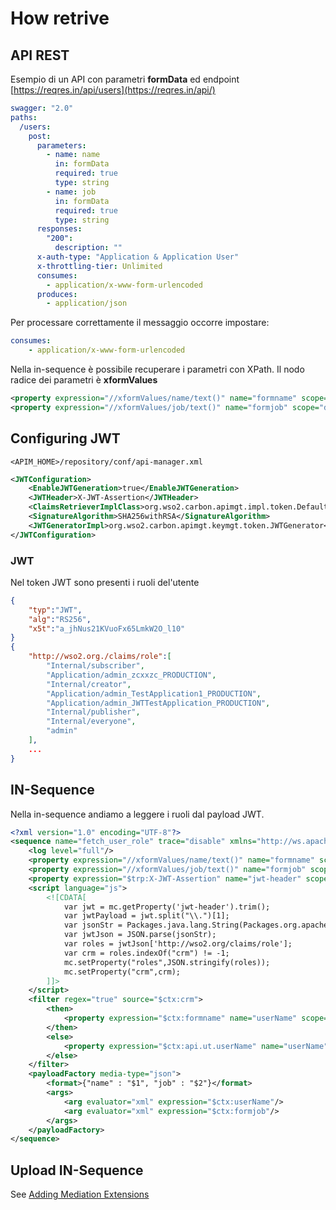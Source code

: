 # How retrive 
## API REST
Esempio di un API con parametri **formData** ed endpoint [https://reqres.in/api/users](https://reqres.in/api/)
```yml
swagger: "2.0"
paths:
  /users:
    post:
      parameters:
        - name: name
          in: formData
          required: true
          type: string
        - name: job
          in: formData
          required: true
          type: string
      responses:
        "200":
          description: ""
      x-auth-type: "Application & Application User"
      x-throttling-tier: Unlimited
      consumes:
        - application/x-www-form-urlencoded
      produces:
        - application/json
```
 Per processare correttamente il messaggio occorre impostare:
```yml
consumes:
	- application/x-www-form-urlencoded
```
Nella in-sequence è possibile recuperare i parametri con XPath. Il nodo radice dei parametri è **xformValues**
```xml
<property expression="//xformValues/name/text()" name="formname" scope="default" type="STRING"/>
<property expression="//xformValues/job/text()" name="formjob" scope="default" type="STRING"/>
```

## Configuring JWT
`<APIM_HOME>/repository/conf/api-manager.xml` 
```xml
<JWTConfiguration>
	<EnableJWTGeneration>true</EnableJWTGeneration>
	<JWTHeader>X-JWT-Assertion</JWTHeader>	
	<ClaimsRetrieverImplClass>org.wso2.carbon.apimgt.impl.token.DefaultClaimsRetriever</ClaimsRetrieverImplClass>       
	<SignatureAlgorithm>SHA256withRSA</SignatureAlgorithm>
	<JWTGeneratorImpl>org.wso2.carbon.apimgt.keymgt.token.JWTGenerator</JWTGeneratorImpl>
</JWTConfiguration>
``` 

### JWT
Nel token JWT sono presenti i ruoli del'utente
```json
{
	"typ":"JWT",
	"alg":"RS256",
	"x5t":"a_jhNus21KVuoFx65LmkW2O_l10"
}
{
	"http://wso2.org./claims/role":[
		"Internal/subscriber",
		"Application/admin_zcxxzc_PRODUCTION",
		"Internal/creator",
		"Application/admin_TestApplication1_PRODUCTION",
		"Application/admin_JWTTestApplication_PRODUCTION",
		"Internal/publisher",
		"Internal/everyone",
		"admin"
	], 
	...
}
```

## IN-Sequence
Nella in-sequence andiamo a leggere i ruoli dal payload JWT.
```xml
<?xml version="1.0" encoding="UTF-8"?>
<sequence name="fetch_user_role" trace="disable" xmlns="http://ws.apache.org/ns/synapse">
    <log level="full"/>
    <property expression="//xformValues/name/text()" name="formname" scope="default" type="STRING"/>
    <property expression="//xformValues/job/text()" name="formjob" scope="default" type="STRING"/>
    <property expression="$trp:X-JWT-Assertion" name="jwt-header" scope="default" type="STRING"/>
    <script language="js">
	    <![CDATA[
		    var jwt = mc.getProperty('jwt-header').trim();
			var jwtPayload = jwt.split("\\.")[1];
			var jsonStr = Packages.java.lang.String(Packages.org.apache.commons.codec.binary.Base64.decodeBase64(jwtPayload));
			var jwtJson = JSON.parse(jsonStr);
			var roles = jwtJson['http://wso2.org/claims/role'];
			var crm = roles.indexOf("crm") != -1;
			mc.setProperty("roles",JSON.stringify(roles));
			mc.setProperty("crm",crm);
		]]>
	</script>
    <filter regex="true" source="$ctx:crm">
        <then>
            <property expression="$ctx:formname" name="userName" scope="default" type="STRING"/>
        </then>
        <else>
            <property expression="$ctx:api.ut.userName" name="userName" scope="default" type="STRING"/>
        </else>
    </filter>
    <payloadFactory media-type="json">
        <format>{"name" : "$1", "job" : "$2"}</format>
        <args>
            <arg evaluator="xml" expression="$ctx:userName"/>
            <arg evaluator="xml" expression="$ctx:formjob"/>
        </args>
    </payloadFactory>
</sequence>
``` 

## Upload IN-Sequence
See [Adding Mediation Extensions](https://docs.wso2.com/display/AM210/Adding+Mediation+Extensions)
<!--stackedit_data:
eyJwcm9wZXJ0aWVzIjoidGl0bGU6IFdTT0FNIHJldHJpZXZlIH
VzZXJpbmZvXG4iLCJoaXN0b3J5IjpbOTA4Njk3NzI5LC0yMDg5
ODE1NjU1XX0=
-->